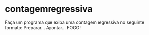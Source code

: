 # contagemregressiva
Faça um programa que exiba uma contagem regressiva no seguinte formato: Preparar... Apontar... FOGO!
